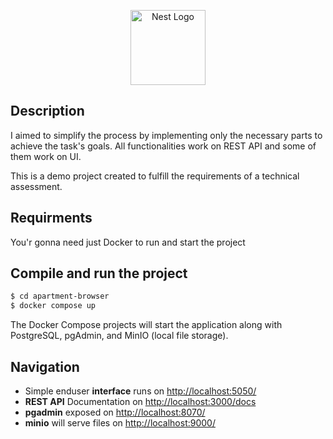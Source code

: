 <p align="center">
  <a href="http://nestjs.com/" target="blank"><img src="https://cdn-icons-png.flaticon.com/512/5988/5988246.png" width="120" alt="Nest Logo" /></a>
</p>

## Description

I aimed to simplify the process by implementing only the necessary parts to achieve the task's goals. All functionalities work on REST API and some of them work on UI.

This is a demo project created to fulfill the requirements of a technical assessment.

## Requirments

You'r gonna need just Docker to run and start the project

## Compile and run the project

```bash
$ cd apartment-browser
$ docker compose up
```

The Docker Compose projects will start the application along with PostgreSQL, pgAdmin, and MinIO (local file storage).

## Navigation

- Simple enduser **interface** runs on [http://localhost:5050/](http://localhost:3000/)
- **REST API** Documentation on [http://localhost:3000/docs](http://localhost:3000/docs)
- **pgadmin** exposed on [http://localhost:8070/](http://localhost:8070/)
- **minio** will serve files on [http://localhost:9000/](http://localhost:9000/)
